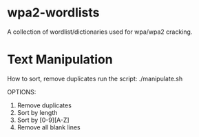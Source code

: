 # wpa2-wordlists

A collection of wordlist/dictionaries used for wpa/wpa2 cracking.

# Text Manipulation
How to sort, remove duplicates
run the script: ./manipulate.sh

OPTIONS:
1) Remove duplicates
2) Sort by length
3) Sort by [0-9][A-Z]
4) Remove all blank lines
